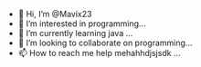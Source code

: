 - 👋 Hi, I’m @Mavix23
- 👀 I’m interested in programming...
- 🌱 I’m currently learning java ...
- 💞️ I’m looking to collaborate on programming...
- 📫 How to reach me help mehahhdjsjsdk ...

<!---
Mavix23/Mavix23 is a ✨ special ✨ repository because its `README.md` (this file) appears on your GitHub profile.
You can click the Preview link to take a look at your changes.
--->
